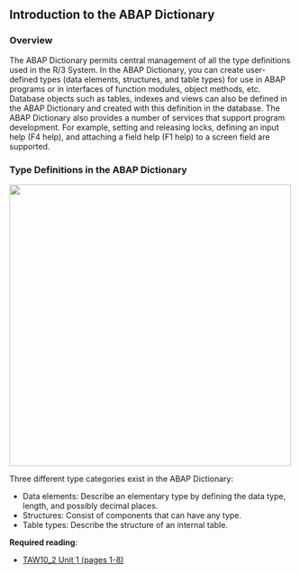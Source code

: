 ## Introduction to the ABAP Dictionary

### Overview
The ABAP Dictionary permits central management of all the type definitions used in the R/3 System.
In the ABAP Dictionary, you can create user-defined types (data elements, structures, and table types) for use in ABAP programs or in interfaces of function modules, object methods, etc. Database objects such as tables, indexes and views can also be defined in the ABAP Dictionary and created with this definition in the database.
The ABAP Dictionary also provides a number of services that support program development. For example, setting and releasing locks, defining an input help (F4 help), and attaching a field help (F1 help) to a screen field are supported.

### Type Definitions in the ABAP Dictionary
<img src="https://github.com/msg-CareerPaths/sap-abap-internship/assets/38784798/50c4765c-dd12-4e29-8779-ac37cae7f361"  width="500">


Three different type categories exist in the ABAP Dictionary:
- Data elements: Describe an elementary type by defining the data type, length, and possibly decimal places.
- Structures: Consist of components that can have any type.
- Table types: Describe the structure of an internal table.

**Required reading**:
- [TAW10_2 Unit 1 (pages 1-8)](https://msggroup.sharepoint.com/:b:/r/sites/msteams_f974e3/Freigegebene%20Dokumente/General/SAP%20Summer%20School%202023/Training%20materials/TAW/TAW10_2_EN_Col92_FV_Part_NSC.pdf?csf=1&web=1&e=qJJmzd)



